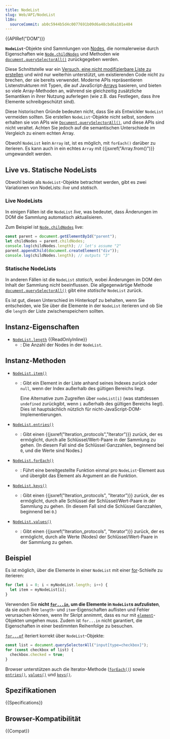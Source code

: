 ```yaml
---
title: NodeList
slug: Web/API/NodeList
l10n:
  sourceCommit: ab0c5944b5d4c0077691b09d6a48cbd6a101e404
---
```


{{APIRef("DOM")}}

**`NodeList`**-Objekte sind Sammlungen von [Nodes](/de/docs/Web/API/Node), die normalerweise durch Eigenschaften wie [`Node.childNodes`](/de/docs/Web/API/Node/childNodes) und Methoden wie [`document.querySelectorAll()`](/de/docs/Web/API/Document/querySelectorAll) zurückgegeben werden.

Diese Schnittstelle war ein [Versuch, eine nicht modifizierbare Liste zu erstellen](https://stackoverflow.com/questions/74630989/why-use-domstringlist-rather-than-an-array/74641156#74641156) und wird nur weiterhin unterstützt, um existierenden Code nicht zu brechen, der sie bereits verwendet. Moderne APIs repräsentieren Listenstrukturen mit Typen, die auf JavaScript-[Arrays](/de/docs/Web/JavaScript/Reference/Global_Objects/Array) basieren, und bieten so viele Array-Methoden an, während sie gleichzeitig zusätzliche Semantiken in ihrer Nutzung auferlegen (wie z.B. das Festlegen, dass ihre Elemente schreibgeschützt sind).

Diese historischen Gründe bedeuten nicht, dass Sie als Entwickler `NodeList` vermeiden sollten. Sie erstellen `NodeList`-Objekte nicht selbst, sondern erhalten sie von APIs wie [`Document.querySelectorAll()`](/de/docs/Web/API/Document/querySelectorAll), und diese APIs sind nicht veraltet. Achten Sie jedoch auf die semantischen Unterschiede im Vergleich zu einem echten Array.

Obwohl `NodeList` kein `Array` ist, ist es möglich, mit `forEach()` darüber zu iterieren. Es kann auch in ein echtes `Array` mit {{jsxref("Array.from()")}} umgewandelt werden.

## Live vs. Statische NodeLists

Obwohl beide als `NodeList`-Objekte betrachtet werden, gibt es zwei Variationen von NodeLists: _live_ und _statisch_.

### Live NodeLists

In einigen Fällen ist die `NodeList` _live_, was bedeutet, dass Änderungen im DOM die Sammlung automatisch aktualisieren.

Zum Beispiel ist [`Node.childNodes`](/de/docs/Web/API/Node/childNodes) live:

```js
const parent = document.getElementById("parent");
let childNodes = parent.childNodes;
console.log(childNodes.length); // let's assume "2"
parent.appendChild(document.createElement("div"));
console.log(childNodes.length); // outputs "3"
```

### Statische NodeLists

In anderen Fällen ist die `NodeList` _statisch,_ wobei Änderungen im DOM den Inhalt der Sammlung nicht beeinflussen. Die allgegenwärtige Methode [`document.querySelectorAll()`](/de/docs/Web/API/Document/querySelectorAll) gibt eine _statische_ `NodeList` zurück.

Es ist gut, diesen Unterschied im Hinterkopf zu behalten, wenn Sie entscheiden, wie Sie über die Elemente in der `NodeList` iterieren und ob Sie die `length` der Liste zwischenspeichern sollten.

## Instanz-Eigenschaften

- [`NodeList.length`](/de/docs/Web/API/NodeList/length) {{ReadOnlyInline}}
  - : Die Anzahl der Nodes in der `NodeList`.

## Instanz-Methoden

- [`NodeList.item()`](/de/docs/Web/API/NodeList/item)

  - : Gibt ein Element in der Liste anhand seines Indexes zurück oder `null`, wenn der Index außerhalb des gültigen Bereichs liegt.

    Eine Alternative zum Zugreifen über `nodeList[i]` (was stattdessen `undefined` zurückgibt, wenn `i` außerhalb des gültigen Bereichs liegt). Dies ist hauptsächlich nützlich für nicht-JavaScript-DOM-Implementierungen.

- [`NodeList.entries()`](/de/docs/Web/API/NodeList/entries)
  - : Gibt einen {{jsxref("Iteration_protocols","Iterator")}} zurück, der es ermöglicht, durch alle Schlüssel/Wert-Paare in der Sammlung zu gehen. (In diesem Fall sind die Schlüssel Ganzzahlen, beginnend bei `0`, und die Werte sind Nodes.)
- [`NodeList.forEach()`](/de/docs/Web/API/NodeList/forEach)
  - : Führt eine bereitgestellte Funktion einmal pro `NodeList`-Element aus und übergibt das Element als Argument an die Funktion.
- [`NodeList.keys()`](/de/docs/Web/API/NodeList/keys)
  - : Gibt einen {{jsxref("Iteration_protocols", "Iterator")}} zurück, der es ermöglicht, durch alle Schlüssel der Schlüssel/Wert-Paare in der Sammlung zu gehen. (In diesem Fall sind die Schlüssel Ganzzahlen, beginnend bei `0`.)
- [`NodeList.values()`](/de/docs/Web/API/NodeList/values)
  - : Gibt einen {{jsxref("Iteration_protocols", "Iterator")}} zurück, der es ermöglicht, durch alle Werte (Nodes) der Schlüssel/Wert-Paare in der Sammlung zu gehen.

## Beispiel

Es ist möglich, über die Elemente in einer `NodeList` mit einer [for](/de/docs/Web/JavaScript/Reference/Statements/for)-Schleife zu iterieren:

```js
for (let i = 0; i < myNodeList.length; i++) {
  let item = myNodeList[i];
}
```

Verwenden Sie **nicht [`for...in`](/de/docs/Web/JavaScript/Reference/Statements/for...in), um die Elemente in `NodeList`s aufzulisten**, da sie _auch_ ihre `length`- und `item`-Eigenschaften auflisten und Fehler verursachen können, wenn Ihr Skript annimmt, dass es nur mit [`element`](/de/docs/Web/API/Element)-Objekten umgehen muss. Zudem ist `for...in` nicht garantiert, die Eigenschaften in einer bestimmten Reihenfolge zu besuchen.

[`for...of`](/de/docs/Web/JavaScript/Reference/Statements/for...of) iteriert korrekt über `NodeList`-Objekte:

```js
const list = document.querySelectorAll("input[type=checkbox]");
for (const checkbox of list) {
  checkbox.checked = true;
}
```

Browser unterstützen auch die Iterator-Methode ([`forEach()`](/de/docs/Web/API/NodeList/forEach)) sowie [`entries()`](/de/docs/Web/API/NodeList/entries), [`values()`](/de/docs/Web/API/NodeList/values) und [`keys()`](/de/docs/Web/API/NodeList/keys).

## Spezifikationen

{{Specifications}}

## Browser-Kompatibilität

{{Compat}}
